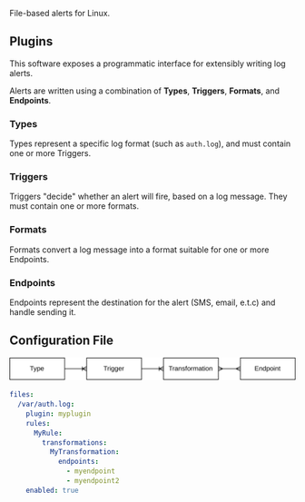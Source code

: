
File-based alerts for Linux. 

## Plugins

This software exposes a programmatic interface for extensibly writing log alerts.

Alerts are written using a combination of **Types**, **Triggers**, **Formats**, and **Endpoints**.

### Types

Types represent a specific log format (such as `auth.log`), and must contain one or more Triggers.

### Triggers

Triggers "decide" whether an alert will fire, based on a log message. They must contain one or more formats.

### Formats

Formats convert a log message into a format suitable for one or more Endpoints.

### Endpoints

Endpoints represent the destination for the alert (SMS, email, e.t.c) and handle sending it.

## Configuration File

![Entity relationship diagram for Types, Triggers, Formats, and Endpoints](erd.drawio.png)

```yaml
files:
  /var/auth.log:
    plugin: myplugin
    rules:
      MyRule:
        transformations:
          MyTransformation:
            endpoints:
              - myendpoint
              - myendpoint2
    enabled: true
```